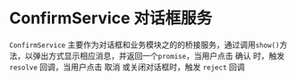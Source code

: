 # ConfirmService 对话框服务

`ConfirmService` 主要作为对话框和业务模块之的的桥接服务，通过调用`show()`方法，以弹出方式显示相应消息，并返回一个`promise`，当用户点击 确认 时，触发 `resolve` 回调，当用户点击 取消 或关闭对话框时，触发 `reject` 回调